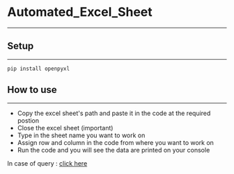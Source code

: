 # Automated_Excel_Sheet
---

## Setup 
---
`pip install openpyxl`

## How to use
---

* Copy the excel sheet's path and paste it in the code at the required postion
* Close the excel sheet (important)
* Type in the sheet name you want to work on
* Assign row and column in the code from where you want to work on 
* Run the code and you will see the data are printed on your console

In case of query : [click here](https://www.linkedin.com/in/aman-verma-906650190/)
